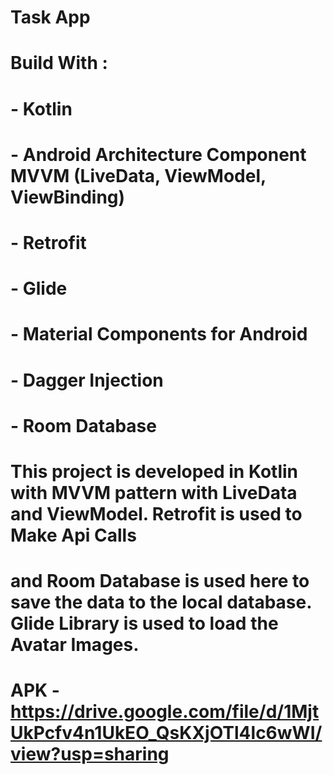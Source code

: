 # Task App
# 
# Build With :
# - Kotlin
# - Android Architecture Component MVVM (LiveData, ViewModel, ViewBinding)
# - Retrofit
# - Glide
# - Material Components for Android
# - Dagger Injection
# - Room Database
#
# This project is developed in Kotlin with MVVM pattern with LiveData and ViewModel. Retrofit is used to Make Api Calls 
# and Room Database is used here to save the data to the local database. Glide Library is used to load the Avatar Images.
# APK - https://drive.google.com/file/d/1MjtUkPcfv4n1UkEO_QsKXjOTl4lc6wWI/view?usp=sharing
